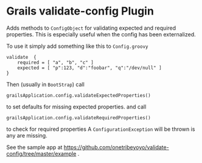 Grails validate-config Plugin
=============================

Adds methods to `ConfigObject` for validating expected and required
properties.  This is especially useful when the config has been
externalized.

To use it simply add something like this to `Config.groovy`

    validate  {
        required = [ "a", "b", "c" ]
        expected = [ "p":123, "d":"foobar", "q":"/dev/null" ]
    }

Then (usually in `BootStrap`) call

    grailsApplication.config.validateExpectedProperties()

to set defaults for missing expected properties. and call

    grailsApplication.config.validateRequiredProperties()

to check for required properties  A `ConfigurationException` will be
thrown is any are missing.

See the sample app at https://github.com/onetribeyoyo/validate-config/tree/master/example .
